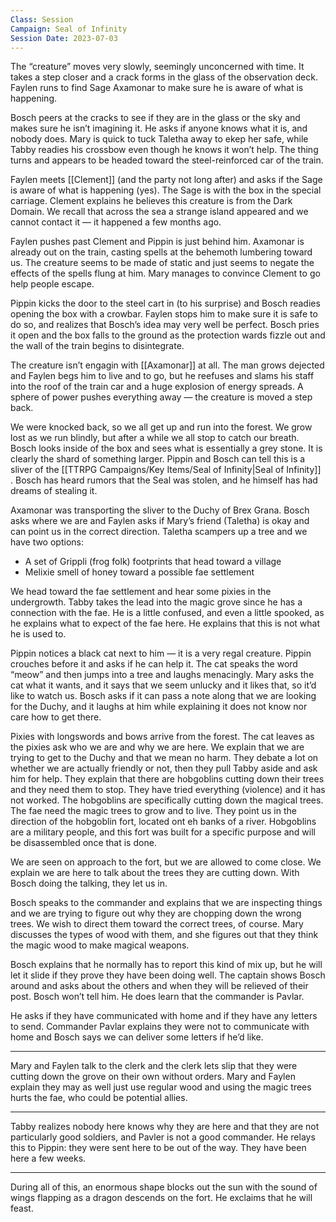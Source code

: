 ```yaml
---
Class: Session
Campaign: Seal of Infinity
Session Date: 2023-07-03
---
```

The “creature” moves very slowly, seemingly unconcerned with time. It takes a step closer and a crack forms in the glass of the observation deck. Faylen runs to find Sage Axamonar to make sure he is aware of what is happening.

Bosch peers at the cracks to see if they are in the glass or the sky and makes sure he isn’t imagining it. He asks if anyone knows what it is, and nobody does. Mary is quick to tuck Taletha away to ekep her safe, while Tabby readies his crossbow even though he knows it won’t help. The thing turns and appears to be headed toward the steel-reinforced car of the train.

Faylen meets [[Clement]] (and the party not long after) and asks if the Sage is aware of what is happening (yes). The Sage is with the box in the special carriage. Clement explains he believes this creature is from the Dark Domain. We recall that across the sea a strange island appeared and we cannot contact it — it happened a few months ago.

Faylen pushes past Clement and Pippin is just behind him. Axamonar is already out on the train, casting spells at the behemoth lumbering toward us. The creature seems to be made of static and just seems to negate the effects of the spells flung at him. Mary manages to convince Clement to go help people escape.

Pippin kicks the door to the steel cart in (to his surprise) and Bosch readies opening the box with a crowbar. Faylen stops him to make sure it is safe to do so, and realizes that Bosch’s idea may very well be perfect. Bosch pries it open and the box falls to the ground as the protection wards fizzle out and the wall of the train begins to disintegrate.

The creature isn’t engagin with [[Axamonar]]  at all. The man grows dejected and Faylen begs him to live and to go, but he reefuses and slams his staff into the roof of the train car and a huge explosion of energy spreads. A sphere of power pushes everything away — the creature is moved a step back.

We were knocked back, so we all get up and run into the forest. We grow lost as we run blindly, but after a while we all stop to catch our breath. Bosch looks inside of the box and sees what is essentially a grey stone. It is clearly the shard of something larger. Pippin and Bosch can tell this is a sliver of the [[TTRPG Campaigns/Key Items/Seal of Infinity|Seal of Infinity]] . Bosch has heard rumors that the Seal was stolen, and he himself has had dreams of stealing it.

Axamonar was transporting the sliver to the Duchy of Brex Grana. Bosch asks where we are and Faylen asks if Mary’s friend (Taletha) is okay and can point us in the correct direction. Taletha scampers up a tree and we have two options:

- A set of Grippli (frog folk) footprints that head toward a village
- Melixie smell of honey toward a possible fae settlement

We head toward the fae settlement and hear some pixies in the undergrowth. Tabby takes the lead into the magic grove since he has a connection with the fae. He is a little confused, and even a little spooked, as he explains what to expect of the fae here. He explains that this is not what he is used to.

Pippin notices a black cat next to him — it is a very regal creature. Pippin crouches before it and asks if he can help it. The cat speaks the word “meow” and then jumps into a tree and laughs menacingly. Mary asks the cat what it wants, and it says that we seem unlucky and it likes that, so it’d like to watch us. Bosch asks if it can pass a note along that we are looking for the Duchy, and it laughs at him while explaining it does not know nor care how to get there.

Pixies with longswords and bows arrive from the forest. The cat leaves as the pixies ask who we are and why we are here. We explain that we are trying to get to the Duchy and that we mean no harm. They debate a lot on whether we are actually friendly or not, then they pull Tabby aside and ask him for help. They explain that there are hobgoblins cutting down their trees and they need them to stop. They have tried everything (violence) and it has not worked. The hobgoblins are specifically cutting down the magical trees. The fae need the magic trees to grow and to live. They point us in the direction of the hobgoblin fort, located ont eh banks of a river. Hobgoblins are a military people, and this fort was built for a specific purpose and will be disassembled once that is done.

We are seen on approach to the fort, but we are allowed to come close. We explain we are here to talk about the trees they are cutting down. With Bosch doing the talking, they let us in.

Bosch speaks to the commander and explains that we are inspecting things and we are trying to figure out why they are chopping down the wrong trees. We wish to direct them toward the correct trees, of course. Mary discusses the types of wood with them, and she figures out that they think the magic wood to make magical weapons.

Bosch explains that he normally has to report this kind of mix up, but he will let it slide if they prove they have been doing well. The captain shows Bosch around and asks about the others and when they will be relieved of their post. Bosch won’t tell him. He does learn that the commander is Pavlar.

He asks if they have communicated with home and if they have any letters to send. Commander Pavlar explains they were not to communicate with home and Bosch says we can deliver some letters if he’d like.

---

Mary and Faylen talk to the clerk and the clerk lets slip that they were cutting down the grove on their own without orders. Mary and Faylen explain they may as well just use regular wood and using the magic trees hurts the fae, who could be potential allies.

---

Tabby realizes nobody here knows why they are here and that they are not particularly good soldiers, and Pavler is not a good commander. He relays this to Pippin: they were sent here to be out of the way. They have been here a few weeks.

---

During all of this, an enormous shape blocks out the sun with the sound of wings flapping as a dragon descends on the fort. He exclaims that he will feast.